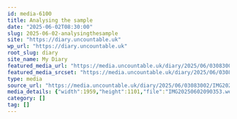```yaml
---
id: media-6100
title: Analysing the sample
date: "2025-06-02T08:30:00"
slug: 2025-06-02-analysingthesample
site: "https://diary.uncountable.uk"
wp_url: "https://diary.uncountable.uk"
root_slug: diary
site_name: My Diary
featured_media_url: "https://media.uncountable.uk/diary/2025/06/03083002/IMG20250602090353.webp"
featured_media_srcset: "https://media.uncountable.uk/diary/2025/06/03083002/IMG20250602090353-300x169.webp 300w, https://media.uncountable.uk/diary/2025/06/03083002/IMG20250602090353-1024x576.webp 1024w, https://media.uncountable.uk/diary/2025/06/03083002/IMG20250602090353-150x150.webp 150w, https://media.uncountable.uk/diary/2025/06/03083002/IMG20250602090353-640x360.webp 640w, https://media.uncountable.uk/diary/2025/06/03083002/IMG20250602090353.webp 1959w"
type: media
source_url: "https://media.uncountable.uk/diary/2025/06/03083002/IMG20250602090353.webp"
media_details: {"width":1959,"height":1101,"file":"IMG20250602090353.webp","filesize":145852,"sizes":{"medium":{"file":"IMG20250602090353-300x169.webp","width":300,"height":169,"filesize":23806,"mime_type":"image/webp","source_url":"https://media.uncountable.uk/diary/2025/06/03083002/IMG20250602090353-300x169.webp"},"large":{"file":"IMG20250602090353-1024x576.webp","width":1024,"height":576,"filesize":145748,"mime_type":"image/webp","source_url":"https://media.uncountable.uk/diary/2025/06/03083002/IMG20250602090353-1024x576.webp"},"thumbnail":{"file":"IMG20250602090353-150x150.webp","width":150,"height":150,"filesize":13816,"mime_type":"image/webp","source_url":"https://media.uncountable.uk/diary/2025/06/03083002/IMG20250602090353-150x150.webp"},"mobwidth":{"file":"IMG20250602090353-640x360.webp","width":640,"height":360,"filesize":74174,"mime_type":"image/webp","source_url":"https://media.uncountable.uk/diary/2025/06/03083002/IMG20250602090353-640x360.webp"},"full":{"file":"IMG20250602090353.webp","width":1959,"height":1101,"mime_type":"image/webp","source_url":"https://media.uncountable.uk/diary/2025/06/03083002/IMG20250602090353.webp"}},"image_meta":{"aperture":"0","credit":"","camera":"","caption":"","created_timestamp":"0","copyright":"","focal_length":"0","iso":"0","shutter_speed":"0","title":"","orientation":"0","keywords":[]}}
category: []
tag: []
---
```


